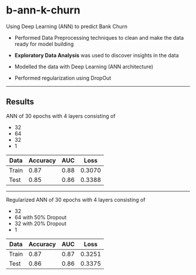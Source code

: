 # b-ann-k-churn
Using Deep Learning (ANN) to predict Bank Churn

* Performed Data Preprocessing techniques to clean and make the data ready for model building

* **Exploratory Data Analysis** was used to discover insights in the data

* Modelled the data with Deep Learning (ANN architecture)

* Performed regularization using DropOut

____
## Results

ANN of 30 epochs with 4 layers consisting of
* 32
* 64
* 32
* 1


| Data    |  Accuracy |  AUC   | Loss |
|---------|-----------|--------|------|
| Train    |  0.87 |  0.88   |  0.3070 |
| Test    |  0.85 |  0.86   |  0.3388 |

___

Regularized ANN of 30 epochs with 4 layers consisting of
* 32
* 64 with 50% Dropout
* 32 with 20% Dropout
* 1


| Data    |  Accuracy |  AUC   | Loss |
|---------|-----------|--------|------|
| Train    |  0.87 |  0.87   |  0.3251 |
| Test    |  0.86 |  0.86   |  0.3375 |
